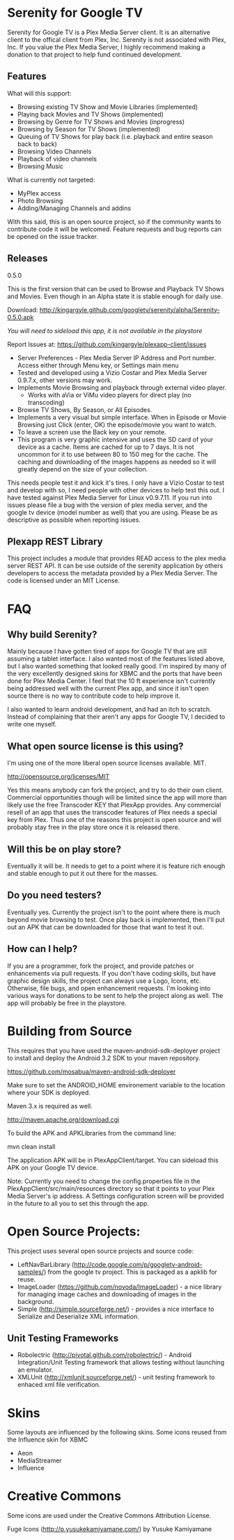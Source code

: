 Serenity for Google TV
=======================

Serenity for Google TV is a Plex Media Server client.  It is an alternative
client to the offical client from Plex, Inc.   Serenity is not associated with
Plex, Inc.   If you value the Plex Media Server, I highly recommend making a 
donation to that project to help fund continued development.

Features
----

What will this support:

* Browsing existing TV Show and Movie Libraries (implemented)
* Playing back Movies and TV Shows (implemented)
* Browsing by Genre for TV Shows and Movies (inprogress)
* Browsing by Season for TV Shows (implemented)
* Queuing of TV Shows for play back (i.e. playback and entire season back to back)
* Browsing Video Channels
* Playback of video channels
* Browsing Music

What is currently not targeted:

* MyPlex access
* Photo Browsing
* Adding/Managing Channels and addins

With this said, this is an open source project, so if the community wants to contribute
code it will be welcomed.  Feature requests and bug reports can be opened on the issue
tracker.

Releases
----

0.5.0

This is the first version that can be used to Browse and Playback TV Shows and Movies. Even though in an Alpha state it is stable enough for daily use.

Download: http://kingargyle.github.com/googletv/serenity/alpha/Serenity-0.5.0.apk

_You will need to sideload this app, it is not available in the playstore_

Report Issues at: https://github.com/kingargyle/plexapp-client/issues

* Server Preferences - Plex Media Server IP Address and Port number.  Access either through Menu key, or Settings main menu
* Tested and developed using a Vizio Costar and Plex Media Server 0.9.7.x, other versions may work.
* Implements Movie Browsing and playback through external video player.
  * Works with aVia or ViMu video players for direct play (no transcoding)
* Browse TV Shows, By Season, or All Episodes.
* Implements a very visual but simple interface.  When in Episode or Movie Browsing just Click (enter, OK) the episode/movie you want to watch.
* To leave a screen use the Back key on your remote.
* This program is very graphic intensive and uses the SD card of your device as a cache. Items are cached for up to 7 days.  It is not uncommon for it to use between 80 to 150 meg for the cache.  The caching and downloading of the images happens as needed so it will greatly depend on the size of your collection.

This needs people test it and kick it's tires.  I only have a Vizio Costar to test and develop with so, I need people with other devices to help test this out.  I have tested against Plex Media Server for Linux v0.9.7.11.  If you run into issues please file a bug with the version of plex media server, and the google tv device (model number as well) that you are using.  Please be as descriptive as possible when reporting issues.



Plexapp REST Library
----

This project includes a module that provides READ access to the plex media server REST API.
It can be use outside of the serenity application by others developers to access the metadata provided by a Plex Media Server.  The code is licensed under an MIT License.


FAQ
===

Why build Serenity?
----

Mainly because I have gotten tired of apps for Google TV that are still assuming a 
tablet interface.  I also wanted most of the features listed above, but I also
wanted something that looked really good.  I'm inspired by many of the very excellently
designed skins for XBMC and the ports that have been done for Plex Media Center.  I feel
that the 10 ft experience isn't currently being addressed well with the current Plex app, and
since it isn't open source there is no way to contribute code to help improve it.

I also wanted to learn android development, and had an itch to scratch.  Instead of complaining
that their aren't any apps for Google TV, I decided to write one myself.

What open source license is this using?
-----

I'm using one of the more liberal open source licenses available. MIT.

http://opensource.org/licenses/MIT

Yes this means anybody can fork the project, and try to do their own client.  Commercial opportunities though
will be limited since the app will more than likely use the free Transcoder KEY that PlexApp provides.  Any
commercial resell of an app that uses the transcoder features of Plex needs a special key from Plex.  Thus
one of the reasons this project is open source and will probably stay free in the play store once it is
released there.


Will this be on play store?
-----

Eventually it will be.  It needs to get to a point where it is feature rich enough and stable enough
to put it out there for the masses.

Do you need testers?
-----

Eventually yes. Currently the project isn't to the point where there is much beyond movie browsing to test.
Once play back is implemented, then I'll put out an APK that can be downloaded for those that want to test
it out.

How can I help?
-----

If you are a programmer, fork the project, and provide patches or enhancements via pull requests.
If you don't have coding skills, but have graphic design skills, the project can always use a Logo, Icons, etc.
Otherwise, file bugs, and open enhancement requests.   I'm looking into various ways for donations to be sent
to help the project along as well.   The app will probably be free in the playstore.


Building from Source
=============

This requires that you have used the maven-android-sdk-deployer project to
install and deploy the Android 3.2 SDK to your maven repository.  

https://github.com/mosabua/maven-android-sdk-deployer

Make sure to set the ANDROID_HOME environement variable to the location where your SDK is deployed.


Maven 3.x is required as well.

http://maven.apache.org/download.cgi

To build the APK and APKLibraries from the command line:

mvn clean install

The application APK will be in PlexAppClient/target.  You can sideload this APK on your Google TV device.

Note: Currently you need to change the config.properties file in the PlexAppClient/src/main/resources directory
so that it points to your Plex Media Server's ip address.  A Settings configuration screen will be provided
in the future to all you to set this through the app.


Open Source Projects:
=====

This project uses several open source projects and source code:

* LeftNavBarLibrary (http://code.google.com/p/googletv-android-samples/) from the google tv project.  This is packaged as a apklib for reuse.
* ImageLoader (https://github.com/novoda/ImageLoader) - a nice library for managing image caches and downloading of images in the background.
* Simple (http://simple.sourceforge.net/) - provides a nice interface to Serialize and Deserialize XML information.

Unit Testing Frameworks
------
* Robolectric (http://pivotal.github.com/robolectric/) - Android Integration/Unit Testing framework that allows testing without launching an emulator.
* XMLUnit (http://xmlunit.sourceforge.net/) - unit testing framework to enhaced xml file verification.

Skins
====

Some layouts are influenced by the following skins.  Some icons reused from the Influence skin for XBMC

* Aeon
* MediaStreamer
* Influence

Creative Commons
======

Some icons are used under the Creative Commons Attribution License.

Fuge Icons (http://p.yusukekamiyamane.com/) by Yusuke Kamiyamane

